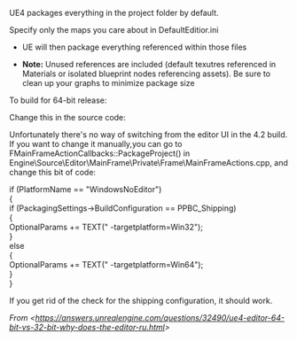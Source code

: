 UE4 packages everything in the project folder by default.

Specify only the maps you care about in DefaultEditior.ini

- UE will then package everything referenced within those files

- **Note:** Unused references are included (default texutres referenced in Materials or isolated blueprint nodes referencing assets). Be sure to clean up your graphs to minimize package size

To build for 64-bit release:

Change this in the source code:

Unfortunately there's no way of switching from the editor UI in the 4.2 build. If you want to change it manually,you can go to FMainFrameActionCallbacks::PackageProject() in Engine\\Source\\Editor\\MainFrame\\Private\\Frame\\MainFrameActions.cpp, and change this bit of code:

if (PlatformName == "WindowsNoEditor")  
{  
if (PackagingSettings-&gt;BuildConfiguration == PPBC_Shipping)  
{  
OptionalParams += TEXT(" -targetplatform=Win32");  
}  
else  
{  
OptionalParams += TEXT(" -targetplatform=Win64");  
}  
}

If you get rid of the check for the shipping configuration, it should work.

_From &lt;<https://answers.unrealengine.com/questions/32490/ue4-editor-64-bit-vs-32-bit-why-does-the-editor-ru.html>&gt;_
